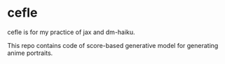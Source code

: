 cefle
===

cefle is for my practice of jax and dm-haiku.

This repo contains code of score-based generative model for generating anime portraits.
